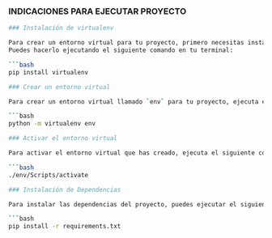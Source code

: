 ### INDICACIONES PARA EJECUTAR PROYECTO

```bash
### Instalación de virtualenv

Para crear un entorno virtual para tu proyecto, primero necesitas instalar `virtualenv`. 
Puedes hacerlo ejecutando el siguiente comando en tu terminal:

```bash
pip install virtualenv

### Crear un entorno virtual

Para crear un entorno virtual llamado `env` para tu proyecto, ejecuta el siguiente comando en tu terminal:

```bash
python -m virtualenv env

### Activar el entorno virtual

Para activar el entorno virtual que has creado, ejecuta el siguiente comando en tu terminal:

```bash
./env/Scripts/activate

### Instalación de Dependencias

Para instalar las dependencias del proyecto, puedes ejecutar el siguiente comando en tu terminal:

```bash
pip install -r requirements.txt
